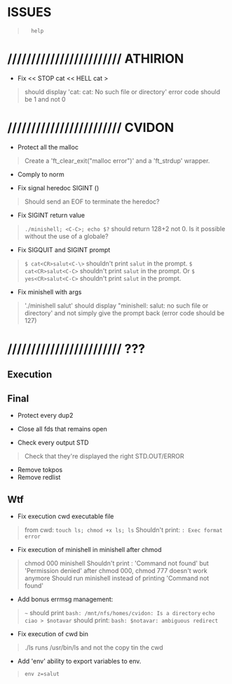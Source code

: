 
#           ISSUES

>       help

# //////////////////////// ATHIRION

- Fix << STOP cat << HELL cat >
> should display 'cat: cat: No such file or directory'
> error code should be 1 and not 0

# //////////////////////// CVIDON

- Protect all the malloc
> Create a 'ft_clear_exit("malloc error")' and a 'ft_strdup' wrapper.

- Comply to norm

- Fix signal heredoc SIGINT (<C-C>)
> Should send an EOF to terminate the heredoc?

- Fix SIGINT return value
> `./minishell; <C-C>; echo $?` should return 128+2 not 0.
> Is it possible without the use of a globale?

- Fix SIGQUIT and SIGINT prompt
> `$ cat<CR>salut<C-\>` shouldn't print `salut` in the prompt.
> `$ cat<CR>salut<C-C>` shouldn't print `salut` in the prompt.
> Or `$ yes<CR>salut<C-C>` shouldn't print `salut` in the prompt.

- Fix minishell with args
> './minishell salut' should display "minishell: salut: no such file
> or directory' and not simply give the prompt back (error code should
> be 127)

# //////////////////////// ???

##  Execution

##  Final

- Protect every dup2

- Close all fds that remains open

- Check every output STD
> Check that they're displayed the right STD.OUT/ERROR

- Remove tokpos
- Remove redlist

##  Wtf

- Fix execution cwd executable file
> from cwd: `touch ls; chmod +x ls; ls`
> Shouldn't print: `: Exec format error`

- Fix execution of minishell in minishell after chmod
> chmod 000 minishell
> Shouldn't print : 'Command not found' but 'Permission denied'
> after chmod 000, chmod 777 doesn't work anymore
> Should run minishell instead of printing 'Command not found'

- Add bonus errmsg management:
> `~`       should print `bash: /mnt/nfs/homes/cvidon: Is a directory`
> `echo ciao > $notavar`    should print: `bash: $notavar: ambiguous redirect`

- Fix execution of cwd bin
> ./ls runs /usr/bin/ls and not the copy tin the cwd

- Add 'env' ability to export variables to env.
> `env z=salut`
